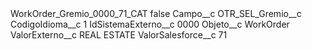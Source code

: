 <?xml version="1.0" encoding="UTF-8"?>
<CustomMetadata xmlns="http://soap.sforce.com/2006/04/metadata" xmlns:xsi="http://www.w3.org/2001/XMLSchema-instance" xmlns:xsd="http://www.w3.org/2001/XMLSchema">
    <label>WorkOrder_Gremio_0000_71_CAT</label>
    <protected>false</protected>
    <values>
        <field>Campo__c</field>
        <value xsi:type="xsd:string">OTR_SEL_Gremio__c</value>
    </values>
    <values>
        <field>CodigoIdioma__c</field>
        <value xsi:type="xsd:string">1</value>
    </values>
    <values>
        <field>IdSistemaExterno__c</field>
        <value xsi:type="xsd:string">0000</value>
    </values>
    <values>
        <field>Objeto__c</field>
        <value xsi:type="xsd:string">WorkOrder</value>
    </values>
    <values>
        <field>ValorExterno__c</field>
        <value xsi:type="xsd:string">REAL ESTATE</value>
    </values>
    <values>
        <field>ValorSalesforce__c</field>
        <value xsi:type="xsd:string">71</value>
    </values>
</CustomMetadata>
